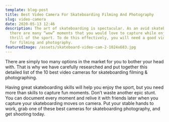 ```yaml
---
template: blog-post
title: Best Video Camera For Skateboarding Filming And Photography
slug: video-camera
date: 2020-05-13 12:46
description: The art of skateboarding is spectacular. As an avid skateboarder,
  there are many “wow” moments that you would love to capture while enjoying the
  thrill of the sport. To do this effectively, you will need a good video camera
  for filming and photography.
featuredImage: /assets/skateboard-video-cam-2-1024x683.jpg
---
```

There are simply too many options in the market for you to bother your head with. That is why we have carefully researched and put together this detailed list of the 10 best video cameras for skateboarding filming & photographing.

Having great skateboarding skills will help you enjoy the sport, but you need more than skills to capture fun moments. Don’t waste another epic stunt. You can document every moment and relive it with friends later when you capture your skateboarding moves on camera. Put your stable hands to work, grab one of these best cameras for skateboarding photography, and get shooting today.

<html lang="en" dir="ltr">
  <head>
    <meta charset="utf-8">
    <!-- Latest compiled and minified CSS -->
 <link rel="stylesheet" href="https://maxcdn.bootstrapcdn.com/bootstrap/3.4.1/css/bootstrap.min.css">

 <!-- jQuery library -->

 <script src="https://ajax.googleapis.com/ajax/libs/jquery/3.5.1/jquery.min.js"></script>

 <!-- Latest compiled JavaScript -->

 <script src="https://maxcdn.bootstrapcdn.com/bootstrap/3.4.1/js/bootstrap.min.js"></script>

  </head>
  <body>
    <div id="comslider_in_point_2172485"></div><script type="text/javascript">var oCOMScript2172485=document.createElement('script');oCOMScript2172485.src="https://commondatastorage.googleapis.com/comslider/target/users/1608138205x44b76d7fcdc4a58feff90e9c6ea9482a/comslider.js?timestamp=1608138478&ct="+Date.now();oCOMScript2172485.type='text/javascript';document.getElementsByTagName("head").item(0).appendChild(oCOMScript2172485);</script>
  </body>
</html>